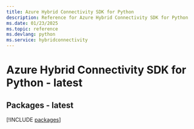 ```yaml
---
title: Azure Hybrid Connectivity SDK for Python
description: Reference for Azure Hybrid Connectivity SDK for Python
ms.date: 01/23/2025
ms.topic: reference
ms.devlang: python
ms.service: hybridconnectivity
---
```

# Azure Hybrid Connectivity SDK for Python - latest
## Packages - latest
[!INCLUDE [packages](hybrid-connectivity-index.md)]